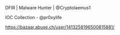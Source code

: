 DFIR | Malware Hunter | @Cryptolaemus1 

IOC Collection - @pr0xylife

https://bazaar.abuse.ch/user/1413258196500815881/
